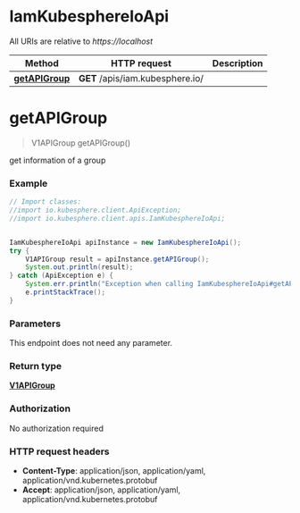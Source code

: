 # IamKubesphereIoApi

All URIs are relative to *https://localhost*

Method | HTTP request | Description
------------- | ------------- | -------------
[**getAPIGroup**](IamKubesphereIoApi.md#getAPIGroup) | **GET** /apis/iam.kubesphere.io/ | 


<a name="getAPIGroup"></a>
# **getAPIGroup**
> V1APIGroup getAPIGroup()



get information of a group

### Example
```java
// Import classes:
//import io.kubesphere.client.ApiException;
//import io.kubesphere.client.apis.IamKubesphereIoApi;


IamKubesphereIoApi apiInstance = new IamKubesphereIoApi();
try {
    V1APIGroup result = apiInstance.getAPIGroup();
    System.out.println(result);
} catch (ApiException e) {
    System.err.println("Exception when calling IamKubesphereIoApi#getAPIGroup");
    e.printStackTrace();
}
```

### Parameters
This endpoint does not need any parameter.

### Return type

[**V1APIGroup**](V1APIGroup.md)

### Authorization

No authorization required

### HTTP request headers

 - **Content-Type**: application/json, application/yaml, application/vnd.kubernetes.protobuf
 - **Accept**: application/json, application/yaml, application/vnd.kubernetes.protobuf

